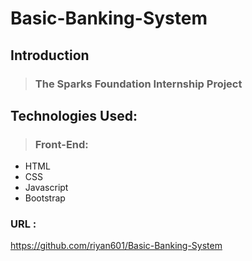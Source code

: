 # Basic-Banking-System
## Introduction
>  ### The Sparks Foundation Internship Project

## Technologies Used:
>  ### Front-End:
- HTML
- CSS
- Javascript
- Bootstrap
### URL :
https://github.com/riyan601/Basic-Banking-System

